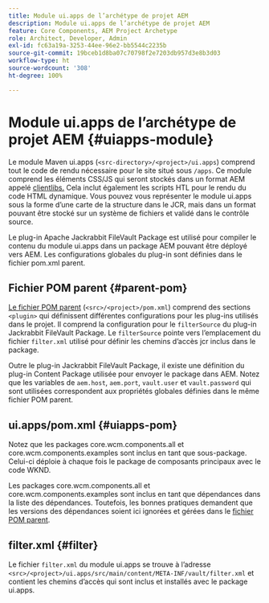 ```yaml
---
title: Module ui.apps de l’archétype de projet AEM
description: Module ui.apps de l’archétype de projet AEM
feature: Core Components, AEM Project Archetype
role: Architect, Developer, Admin
exl-id: fc63a19a-3253-44ee-96e2-bb5544c2235b
source-git-commit: 19bceb1d8ba07c70798f2e7203db957d3e8b3d03
workflow-type: ht
source-wordcount: '308'
ht-degree: 100%

---
```


# Module ui.apps de l’archétype de projet AEM {#uiapps-module}

Le module Maven ui.apps (`<src-directory>/<project>/ui.apps`) comprend tout le code de rendu nécessaire pour le site situé sous `/apps`. Ce module comprend les éléments CSS/JS qui seront stockés dans un format AEM appelé [clientlibs.](uifrontend.md#clientlibs) Cela inclut également les scripts HTL pour le rendu du code HTML dynamique. Vous pouvez vous représenter le module ui.apps sous la forme d’une carte de la structure dans le JCR, mais dans un format pouvant être stocké sur un système de fichiers et validé dans le contrôle source.

Le plug-in Apache Jackrabbit FileVault Package est utilisé pour compiler le contenu du module ui.apps dans un package AEM pouvant être déployé vers AEM. Les configurations globales du plug-in sont définies dans le fichier pom.xml parent.

## Fichier POM parent {#parent-pom}

[Le fichier POM parent](/help/developing/archetype/using.md#parent-pom) (`<src>/<project>/pom.xml`) comprend des sections `<plugin>` qui définissent différentes configurations pour les plug-ins utilisés dans le projet. Il comprend la configuration pour le `filterSource` du plug-in Jackrabbit FileVault Package. Le `filterSource` pointe vers l’emplacement du fichier `filter.xml` utilisé pour définir les chemins d’accès jcr inclus dans le package.

Outre le plug-in Jackrabbit FileVault Package, il existe une définition du plug-in Content Package utilisée pour envoyer le package dans AEM. Notez que les variables de `aem.host`, `aem.port`, `vault.user` et `vault.password` qui sont utilisées correspondent aux propriétés globales définies dans le même fichier POM parent.

## ui.apps/pom.xml {#uiapps-pom}

Notez que les packages core.wcm.components.all et core.wcm.components.examples sont inclus en tant que sous-package. Celui-ci déploie à chaque fois le package de composants principaux avec le code WKND.

Les packages core.wcm.components.all et core.wcm.components.examples sont inclus en tant que dépendances dans la liste des dépendances. Toutefois, les bonnes pratiques demandent que les versions des dépendances soient ici ignorées et gérées dans le [fichier POM parent](/help/developing/archetype/using.md#core-components).

## filter.xml {#filter}

Le fichier `filter.xml` du module ui.apps se trouve à l’adresse `<src>/<project>/ui.apps/src/main/content/META-INF/vault/filter.xml` et contient les chemins d’accès qui sont inclus et installés avec le package ui.apps.
